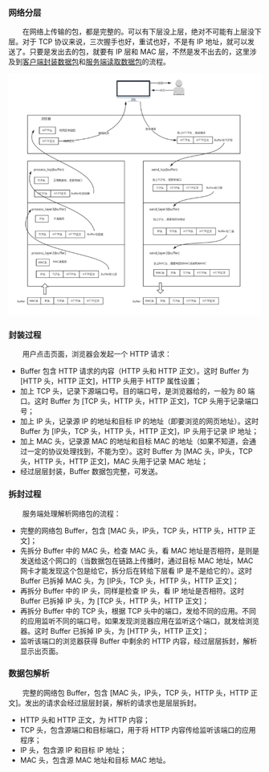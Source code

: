 
### 网络分层
　　在网络上传输的包，都是完整的。可以有下层没上层，绝对不可能有上层没下层。对于 TCP 协议来说，三次握手也好，重试也好，不是有 IP 地址，就可以发送了。只要是发出去的包，就要有 IP 层和 MAC 层，不然是发不出去的，这里涉及到[客户端封装数据包](#package)和[服务端读取数据包](#read)的流程。

![avatar](photo_1.png)

### 封装过程<a id='package'></a>
　　用户点击页面，浏览器会发起一个 HTTP 请求：

- Buffer 包含 HTTP 请求的内容（HTTP 头和 HTTP 正文）。这时 Buffer 为 [HTTP 头，HTTP 正文]，HTTP 头用于 HTTP 属性设置；
- 加上 TCP 头，记录下源端口号。目的端口号，是浏览器给的，一般为 80 端口。这时 Buffer 为 [TCP 头，HTTP 头，HTTP 正文]，TCP 头用于记录端口号；
- 加上 IP 头，记录源 IP 的地址和目标 IP 的地址（即要浏览的网页地址）。这时 Buffer 为 [IP头，TCP 头，HTTP 头，HTTP 正文]，IP 头用于记录 IP 地址；
- 加上 MAC 头，记录源 MAC 的地址和目标 MAC 的地址（如果不知道，会通过一定的协议处理找到，不能为空）。这时 Buffer 为 [MAC 头，IP头，TCP 头，HTTP 头，HTTP 正文]，MAC 头用于记录 MAC 地址；
- 经过层层封装，Buffer 数据包完整，可发送。
 
### 拆封过程<a id='read'></a>
　　服务端处理解析网络包的流程：

- 完整的网络包 Buffer，包含 [MAC 头，IP头，TCP 头，HTTP 头，HTTP 正文]；
- 先拆分 Buffer 中的 MAC 头，检查 MAC 头，看 MAC 地址是否相符，是则是发送给这个网口的（当数据包在链路上传播时，通过目标 MAC 地址，MAC 网卡才能发现这个包是给它，拆分后在转给下层看 IP 是不是给它的）。这时 Buffer 已拆掉 MAC 头，为 [IP头，TCP 头，HTTP 头，HTTP 正文]；
- 再拆分 Buffer 中的 IP 头，同样是检查 IP 头，看 IP 地址是否相符。这时 Buffer 已拆掉 IP 头，为 [TCP 头，HTTP 头，HTTP 正文]；
- 再拆分 Buffer 中的 TCP 头，根据 TCP 头中的端口，发给不同的应用。不同的应用监听不同的端口号。如果发现浏览器应用在监听这个端口，就发给浏览器。这时 Buffer 已拆掉 IP 头，为 [HTTP 头，HTTP 正文]；
- 监听该端口的浏览器获得 Buffer 中剩余的 HTTP 内容，经过层层拆封，解析显示出页面。

### 数据包解析
　　完整的网络包 Buffer，包含 [MAC 头，IP头，TCP 头，HTTP 头，HTTP 正文]。发出的请求会经过层层封装，解析的请求也是层层拆封。

- HTTP 头和 HTTP 正文，为 HTTP 内容；
- TCP 头，包含源端口和目标端口，用于将 HTTP 内容传给监听该端口的应用程序；
- IP 头，包含源 IP 和目标 IP 地址；
- MAC 头，包含源 MAC 地址和目标 MAC 地址。
